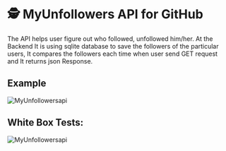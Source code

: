 # 🕵️ MyUnfollowers API for GitHub
The API helps user figure out who followed, unfollowed him/her. At the Backend It is using sqlite database to save the followers of the particular users, It compares the followers each time when user send GET request and It returns json Response.

## Example
<img src ="https://github.com/rawheel/MyUnfollowersApi-GitHub/blob/master/apiresponse.jpg" alt="MyUnfollowersapi">

## White Box Tests:
<img src ="https://github.com/rawheel/MyUnfollowersApi-GitHub/blob/testing/passed_tests.jpg" alt="MyUnfollowersapi">
